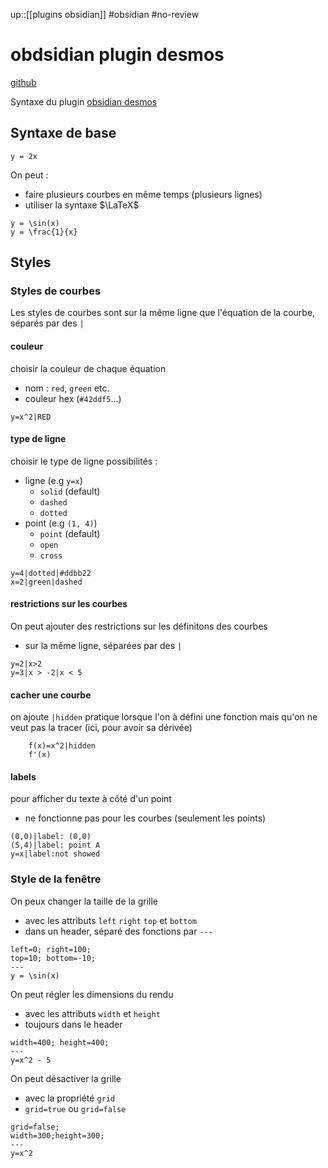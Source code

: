 up::[[plugins obsidian]]
#obsidian #no-review 
# obdsidian plugin desmos
[github](https://github.com/Nigecat/obsidian-desmos)

Syntaxe du plugin [obsidian desmos](https://github.com/Nigecat/obsidian-desmos#offline-usage)

## Syntaxe de base
```desmos-graph
y = 2x
```

On peut :
 - faire plusieurs courbes en même temps (plusieurs lignes)
 - utiliser la syntaxe $\LaTeX$
```desmos-graph
y = \sin(x)
y = \frac{1}{x}
```


## Styles


### Styles de courbes
Les styles de courbes sont sur la même ligne que l'équation de la courbe, séparés par des `|`

#### couleur
choisir la couleur de chaque équation
 - nom : `red`, `green` etc.
 - couleur hex (`#42ddf5`...)
```desmos-graph
y=x^2|RED
```

#### type de ligne
choisir le type de ligne
possibilités :
 - ligne (e.g `y=x`)
     - `solid` (default)
     - `dashed`
     - `dotted`
 - point (e.g `(1, 4)`)
     - `point` (default)
     - `open`
     - `cross`
```desmos-graph
y=4|dotted|#ddbb22
x=2|green|dashed
```


#### restrictions sur les courbes
On peut ajouter des restrictions sur les définitons des courbes
 - sur la même ligne, séparées par des `|`
```desmos-graph
y=2|x>2
y=3|x > -2|x < 5
```

#### cacher une courbe
on ajoute `|hidden`
pratique lorsque l'on à défini une fonction mais qu'on ne veut pas la tracer (ici, pour avoir sa dérivée)
```desmos-graph
    f(x)=x^2|hidden
    f'(x)
```


#### labels
pour afficher du texte à côté d'un point
 - ne fonctionne pas pour les courbes (seulement les points)
```desmos-graph
(0,0)|label: (0,0)
(5,4)|label: point A
y=x|label:not showed
```


### Style de la fenêtre

On peux changer la taille de la grille
 - avec les attributs `left` `right` `top` et `bottom`
 - dans un header, séparé des fonctions par `---`
```desmos-graph
left=0; right=100;
top=10; bottom=-10;
---
y = \sin(x)
```

On peut régler les dimensions du rendu
 - avec les attributs `width` et `height`
 - toujours dans le header
```desmos-graph
width=400; height=400;
---
y=x^2 - 5
```

On peut désactiver la grille
 - avec la propriété `grid`
 - `grid=true` ou `grid=false`
```desmos-graph
grid=false;
width=300;height=300;
---
y=x^2
```



